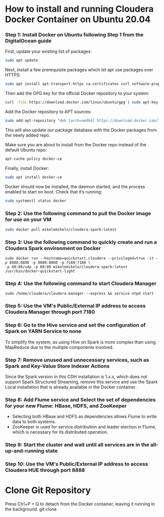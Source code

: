 # How to install and running Cloudera Docker Container on Ubuntu 20.04
### Step 1: Install Docker on Ubuntu following Step 1 from the DigitalOcean guide 
First, update your existing list of packages:
```bash
sudo apt update
```
Next, install a few prerequisite packages which let apt use packages over HTTPS:
```bash
sudo apt install apt-transport-https ca-certificates curl software-properties-common
```
Then add the GPG key for the official Docker repository to your system:
```bash
curl -fsSL https://download.docker.com/linux/ubuntu/gpg | sudo apt-key add -
```
Add the Docker repository to APT sources:
```bash
sudo add-apt-repository "deb [arch=amd64] https://download.docker.com/linux/ubuntu focal stable"
```
This will also update our package database with the Docker packages from the newly added repo.

Make sure you are about to install from the Docker repo instead of the default Ubuntu repo:
```bash
apt-cache policy docker-ce
```
Finally, install Docker:
```bash
sudo apt install docker-ce
```
Docker should now be installed, the daemon started, and the process enabled to start on boot. Check that it’s running:
```bash
sudo systemctl status docker
```
### Step 2: Use the following command to pull the Docker image for use on your VM
```bash
sudo docker pull mikelemikelo/cloudera-spark:latest
``` 
### Step 3: Use the following command to quickly create and run a Cloudera Spark environment on Docker
```
sudo docker run --hostname=quickstart.cloudera --privileged=true -it -p 8888:8888 -p 8080:8080 -p 7180:7180 \
-p 88:88/udp -p 88:88 mikelemikelo/cloudera-spark:latest /usr/bin/docker-quickstart-light
```
### Step 4: Use the following command to start Cloudera Manager
```
sudo /home/cloudera/cloudera-manager --express && service ntpd start
```
### Step 5: Use the VM's Public/External IP address to access Cloudera Manager through port 7180
### Step 6: Go to the Hive service and set the configuration of Spark on YARN Service to none
To simplify the system, as using Hive on Spark is more complex than using MapReduce due to the multiple components involved.
### Step 7: Remove unused and unnecessary services, such as Spark and Key-Value Store Indexer Actions
Since the Spark version in this CDH installation is 1.x.x, which does not support Spark Structured Streaming, remove this service and use the Spark Local installation that is already available in the Docker container.
### Step 8: Add Flume service and Select the set of dependencies for your new Flume: HBase, HDFS, and ZooKeeper
* Selecting both HBase and HDFS as dependencies allows Flume to write data to both systems.
* ZooKeeper is used for service distribution and leader election in Flume, which is necessary for its distributed operation.
### Step 9: Start the cluster and wait until all services are in the all-up-and-running state
### Step 10: Use the VM's Public/External IP address to access Cloudera HUE through port 8888

# Clone Git Repository
Press Ctrl+P + Q to detach from the Docker container, leaving it running in the background.
git clone 
